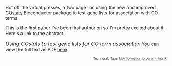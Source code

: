 Hot off the virtual presses, a two pager on using the new and improved <a href="http://bioconductor.org/packages/1.9/bioc/html/GOstats.html" title="BioC package summary page">GOstats</a> Bioconductor package to test gene lists for association with GO terms.

This is the first paper I've been first author on so I'm pretty excited about it.  Here's a link to the abstract.

<span style="font-size:12pt;"><em><a href="http://bioinformatics.oxfordjournals.org/cgi/content/abstract/btl567?ijkey=7W738jcLW9ZJN0K&amp;keytype=ref" title="Abstract for the paper">Using GOstats to test gene lists for GO term association</a></em></span>
You can view the full text as PDF <a href="http://bioinformatics.oxfordjournals.org/cgi/reprint/btl567?ijkey=7W738jcLW9ZJN0K&amp;keytype=ref" title="BioC package summary page">here</a>.

<!-- technorati tags start --><p style="text-align:right;font-size:10px;">Technorati Tags: <a href="http://www.technorati.com/tag/bioinformatics" rel="tag">bioinformatics</a>, <a href="http://www.technorati.com/tag/programming" rel="tag">programming</a>, <a href="http://www.technorati.com/tag/R" rel="tag">R</a></p><!-- technorati tags end -->
